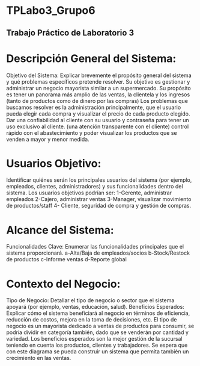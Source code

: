 # TPLabo3_Grupo6
## Trabajo Práctico de Laboratorio 3

# Descripción General del Sistema:
Objetivo del Sistema: Explicar brevemente el propósito general del sistema y qué problemas específicos pretende resolver.
Su objetivo es gestionar y administrar un negocio mayorista similar a un supermercado. 
Su propósito es tener un panorama más amplio de las ventas, la clientela y los ingresos (tanto de productos como de dinero por las compras)
Los problemas que buscamos resolver es la administración principalmente, que el usuario pueda elegir cada compra y visualizar el precio de cada producto elegido.
Dar una confiabilidad al cliente con su usuario y contraseña para tener un uso exclusivo al cliente. (una atención transparente con el cliente)
control rápido con el abastecimiento y poder visualizar los productos que se venden a mayor y menor medida.

# Usuarios Objetivo: 
Identificar quiénes serán los principales usuarios del sistema (por ejemplo, empleados, clientes, administradores) y sus funcionalidades dentro del sistema.
 Los usuarios objetivos podrían ser:
 1-Gerente, administrar empleados
 2-Cajero, administrar ventas
 3-Manager, visualizar movimiento de productos/staff
 4- Cliente, seguridad de compra y gestión de compras.

# Alcance del Sistema:
Funcionalidades Clave: Enumerar las funcionalidades principales que el sistema proporcionará.
a-Alta/Baja de empleados/socios
b-Stock/Restock de productos
c-Informe ventas
d-Reporte global

# Contexto del Negocio:
Tipo de Negocio: Detallar el tipo de negocio o sector que el sistema apoyará (por 
ejemplo, ventas, educación, salud).
Beneficios Esperados: Explicar cómo el sistema beneficiará al negocio en términos de eficiencia, reducción de costos, mejora en la toma de decisiones, etc.
El tipo de negocio es un mayorista dedicado a ventas de productos para consumir, se podría dividir en categoría también, dado que se venderán por cantidad y variedad.
Los beneficios esperados son la mejor gestión de la sucursal teniendo en cuenta los productos, clientes y trabajadores. Se espera que con este diagrama se pueda construir un sistema que permita también un crecimiento en las ventas.
